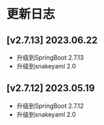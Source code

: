 # 更新日志

## [v2.7.13] 2023.06.22
- 升级到SpringBoot 2.7.13
- 升级到snakeyaml 2.0

## [v2.7.12] 2023.05.19
- 升级到SpringBoot 2.7.12
- 升级到snakeyaml 2.0
